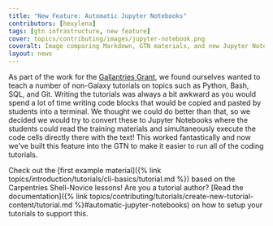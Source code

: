 ```yaml
---
title: "New Feature: Automatic Jupyter Notebooks"
contributors: [hexylena]
tags: [gtn infrastructure, new feature]
cover: topics/contributing/images/jupyter-notebook.png
coveralt: Image comparing Markdown, GTN materials, and new Jupyter Notebook output
layout: news
---
```


As part of the work for the [Gallantries Grant](https://gallantries.github.io/), we found ourselves wanted to teach a number of non-Galaxy tutorials on topics such as Python, Bash, SQL, and Git. Writing the tutorials was always a bit awkward as you would spend a lot of time writing code blocks that would be copied and pasted by students into a terminal. We thought we could do better than that, so we decided we would try to convert these to Jupyter Notebooks where the students could read the training materials and simultaneously execute the code cells directly there with the text! This worked fantastically and now we've built this feature into the GTN to make it easier to run all of the coding tutorials.

Check out the [first example material]({% link topics/introduction/tutorials/cli-basics/tutorial.md %}) based on the Carpentries Shell-Novice lessons! Are you a tutorial author? [Read the documentation]({% link topics/contributing/tutorials/create-new-tutorial-content/tutorial.md %}#automatic-jupyter-notebooks) on how to setup your tutorials to support this.
